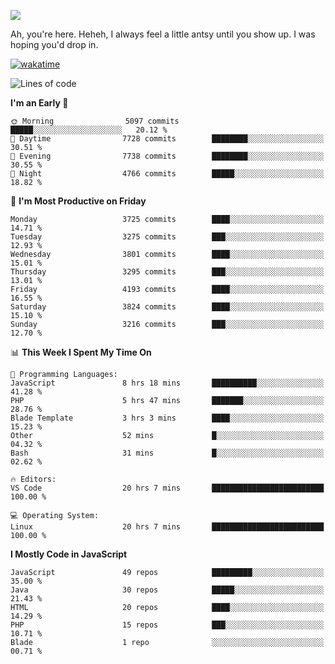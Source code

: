 ![](https://media.tenor.com/FUEC3dPyVhEAAAAM/welcome-back-minions.gif)

Ah, you're here. Heheh, 
I always feel a little antsy until you show up. I was hoping you'd drop in.

[![wakatime](https://wakatime.com/badge/user/8ad4afa2-1a56-40d1-a949-4663473915b6.svg)](https://wakatime.com/@mrepol742)

<!--START_SECTION:mrepol742-->
![Lines of code](https://img.shields.io/badge/From%20Hello%20World%20I%27ve%20Written-20.7%20million%20lines%20of%20code-blue)

**I'm an Early 🐤** 

```text
🌞 Morning                5097 commits        █████░░░░░░░░░░░░░░░░░░░░   20.12 % 
🌆 Daytime                7728 commits        ████████░░░░░░░░░░░░░░░░░   30.51 % 
🌃 Evening                7738 commits        ████████░░░░░░░░░░░░░░░░░   30.55 % 
🌙 Night                  4766 commits        █████░░░░░░░░░░░░░░░░░░░░   18.82 % 
```
📅 **I'm Most Productive on Friday** 

```text
Monday                   3725 commits        ████░░░░░░░░░░░░░░░░░░░░░   14.71 % 
Tuesday                  3275 commits        ███░░░░░░░░░░░░░░░░░░░░░░   12.93 % 
Wednesday                3801 commits        ████░░░░░░░░░░░░░░░░░░░░░   15.01 % 
Thursday                 3295 commits        ███░░░░░░░░░░░░░░░░░░░░░░   13.01 % 
Friday                   4193 commits        ████░░░░░░░░░░░░░░░░░░░░░   16.55 % 
Saturday                 3824 commits        ████░░░░░░░░░░░░░░░░░░░░░   15.10 % 
Sunday                   3216 commits        ███░░░░░░░░░░░░░░░░░░░░░░   12.70 % 
```


📊 **This Week I Spent My Time On** 

```text
💬 Programming Languages: 
JavaScript               8 hrs 18 mins       ██████████░░░░░░░░░░░░░░░   41.28 % 
PHP                      5 hrs 47 mins       ███████░░░░░░░░░░░░░░░░░░   28.76 % 
Blade Template           3 hrs 3 mins        ████░░░░░░░░░░░░░░░░░░░░░   15.23 % 
Other                    52 mins             █░░░░░░░░░░░░░░░░░░░░░░░░   04.32 % 
Bash                     31 mins             █░░░░░░░░░░░░░░░░░░░░░░░░   02.62 % 

🔥 Editors: 
VS Code                  20 hrs 7 mins       █████████████████████████   100.00 % 

💻 Operating System: 
Linux                    20 hrs 7 mins       █████████████████████████   100.00 % 
```

**I Mostly Code in JavaScript** 

```text
JavaScript               49 repos            █████████░░░░░░░░░░░░░░░░   35.00 % 
Java                     30 repos            █████░░░░░░░░░░░░░░░░░░░░   21.43 % 
HTML                     20 repos            ████░░░░░░░░░░░░░░░░░░░░░   14.29 % 
PHP                      15 repos            ███░░░░░░░░░░░░░░░░░░░░░░   10.71 % 
Blade                    1 repo              ░░░░░░░░░░░░░░░░░░░░░░░░░   00.71 % 
```




<!--END_SECTION:mrepol742-->

